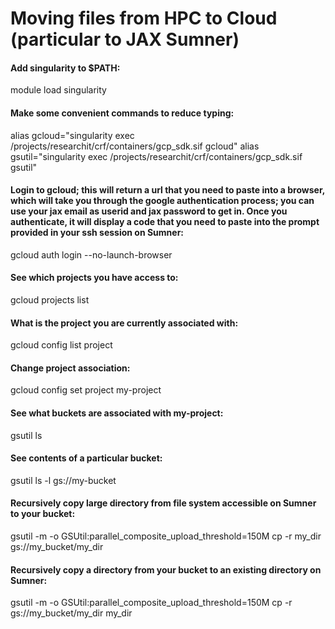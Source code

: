 # Moving files from HPC to Cloud (particular to JAX Sumner)

#### Add singularity to $PATH:
module load singularity

#### Make some convenient commands to reduce typing:
alias gcloud="singularity exec /projects/researchit/crf/containers/gcp_sdk.sif gcloud"
alias gsutil="singularity exec /projects/researchit/crf/containers/gcp_sdk.sif gsutil"

#### Login to gcloud; this will return a url that you need to paste into a browser, which will take you through the google authentication process; you can use your jax email as userid and jax password to get in. Once you authenticate, it will display a code that you need to paste into the prompt provided in your ssh session on Sumner:
gcloud auth login --no-launch-browser

#### See which projects you have access to:
gcloud projects list

#### What is the project you are currently associated with:
gcloud config list project

#### Change project association:
gcloud config set project my-project

#### See what buckets are associated with my-project:
gsutil ls

#### See contents of a particular bucket:
gsutil ls -l gs://my-bucket

#### Recursively copy large directory from file system accessible on Sumner to your bucket:
gsutil -m -o GSUtil:parallel_composite_upload_threshold=150M cp -r my_dir gs://my_bucket/my_dir

#### Recursively copy a directory from your bucket to an existing directory on Sumner:
gsutil -m -o GSUtil:parallel_composite_upload_threshold=150M cp -r gs://my_bucket/my_dir my_dir
